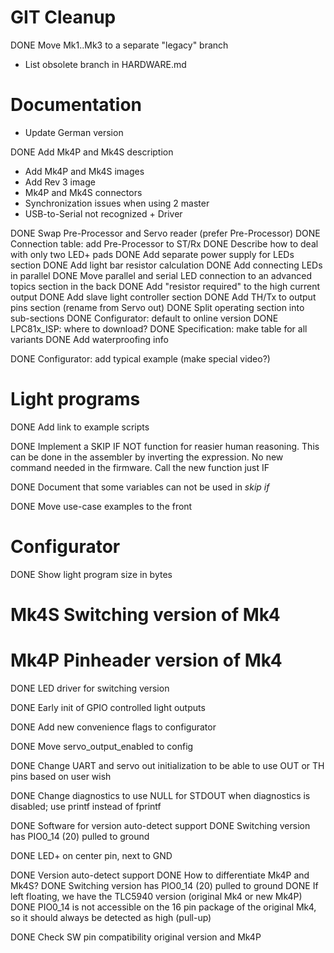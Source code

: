 
# GIT Cleanup

DONE Move Mk1..Mk3 to a separate "legacy" branch
* List obsolete branch in HARDWARE.md

# Documentation

* Update German version

DONE Add Mk4P and Mk4S description
* Add Mk4P and Mk4S images
* Add Rev 3 image
* Mk4P and Mk4S connectors
* Synchronization issues when using 2 master
* USB-to-Serial not recognized + Driver

DONE Swap Pre-Processor and Servo reader (prefer Pre-Processor)
DONE Connection table: add Pre-Processor to ST/Rx
DONE Describe how to deal with only two LED+ pads
DONE Add separate power supply for LEDs section
DONE Add light bar resistor calculation
DONE Add connecting LEDs in parallel
DONE Move parallel and serial LED connection to an advanced topics section in the back
DONE Add "resistor required" to the high current output
DONE Add slave light controller section
DONE Add TH/Tx to output pins section (rename from Servo out)
DONE Split operating section into sub-sections
DONE Configurator: default to online version
DONE LPC81x_ISP: where to download?
DONE Specification: make table for all variants
DONE Add waterproofing info

DONE Configurator: add typical example (make special video?)

# Light programs

DONE Add link to example scripts

DONE Implement a SKIP IF NOT function for reasier human reasoning.
    This can be done in the assembler by inverting the expression.
    No new command needed in the firmware.
    Call the new function just IF

DONE Document that some variables can not be used in *skip if*

DONE Move use-case examples to the front


# Configurator

DONE Show light program size in bytes


# Mk4S Switching version of Mk4
# Mk4P Pinheader version of Mk4


DONE LED driver for switching version

DONE Early init of GPIO controlled light outputs

DONE Add new convenience flags to configurator

DONE Move servo_output_enabled to config

DONE Change UART and servo out initialization to be able to use OUT or TH pins based on user wish

DONE Change diagnostics to use NULL for STDOUT when diagnostics is disabled; use printf instead of fprintf

DONE Software for version auto-detect support
    DONE Switching version has PIO0_14 (20) pulled to ground

DONE  LED+ on center pin, next to GND

DONE Version auto-detect support
    DONE How to differentiate Mk4P and Mk4S?
        DONE Switching version has PIO0_14 (20) pulled to ground
        DONE If left floating, we have the TLC5940 version (original Mk4 or new Mk4P)
        DONE PIO0_14 is not accessible on the 16 pin package of the original Mk4, so it should always be detected as high (pull-up)

DONE Check SW pin compatibility original version and Mk4P
